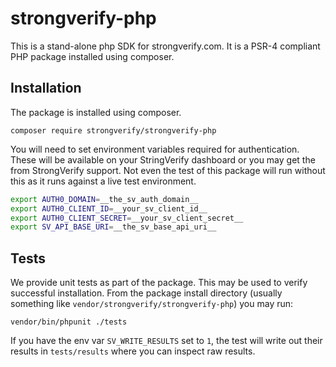 strongverify-php
================

This is a stand-alone php SDK for strongverify.com. It is a PSR-4 compliant PHP package installed using composer.

Installation
------------

The package is installed using composer.

```
composer require strongverify/strongverify-php
```

You will need to set environment variables required for authentication. These will be available on your StringVerify dashboard or you may get the from StrongVerify support. Not even the test of this package will run without this as it runs against a live test environment. 

```bash
export AUTH0_DOMAIN=__the_sv_auth_domain__
export AUTH0_CLIENT_ID=__your_sv_client_id__
export AUTH0_CLIENT_SECRET=__your_sv_client_secret__
export SV_API_BASE_URI=__the_sv_base_api_uri__
```

Tests
-----

We provide unit tests as part of the package. This may be used to verify successful installation. From the package install directory (usually something like `vendor/strongverify/strongverify-php`)  you may run:
```
vendor/bin/phpunit ./tests
```
If you have the env var `SV_WRITE_RESULTS` set to `1`, the test will write out their results in `tests/results` where you can inspect raw results.


